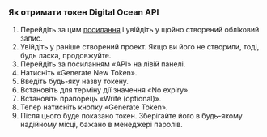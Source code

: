 ### Як отримати токен Digital Ocean API

1. Перейдіть за цим [посилання](https://cloud.digitalocean.com/) і увійдіть у щойно створений обліковий запис.
2. Увійдіть у раніше створений проект. Якщо ви його не створили, тоді, будь ласка, продовжуйте.
3. Перейдіть за посиланням «API» на лівій панелі.
4. Натисніть «Generate New Token».
5. Введіть будь-яку назву токену.
6. Встановіть для терміну дії значення «No expiry».
7. Встановіть прапорець «Write (optional)».
8. Тепер натисніть кнопку «Generate Token».
9. Після цього буде показано токен. Зберігайте його в будь-якому надійному місці, бажано в менеджері паролів.
